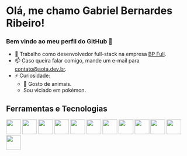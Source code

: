 # Olá, me chamo Gabriel Bernardes Ribeiro!

### Bem vindo ao meu perfil do GitHub 👋

- 🔭 Trabalho como desenvolvedor full-stack na empresa [BP Full](https://bpone.group).
- 📫 Caso queira falar comigo, mande um e-mail para contato@aota.dev.br.
- ⚡ Curiosidade:
  - :dog: Gosto de animais.
  - Sou viciado em pokémon.

## Ferramentas e Tecnologias

<div>
<img src="https://yf9yw8xxvxmq0g8r.public.blob.vercel-storage.com/icons/PHP-Dark.svg" width="40" height="40" />
<img src="https://yf9yw8xxvxmq0g8r.public.blob.vercel-storage.com/icons/NestJS-Dark.svg" width="40" height="40" />
<img src="https://yf9yw8xxvxmq0g8r.public.blob.vercel-storage.com/icons/NextJS-Dark.svg" width="40" height="40" />
<img src="https://yf9yw8xxvxmq0g8r.public.blob.vercel-storage.com/icons/Angular-Dark.svg" width="40" height="40" />
<img src="https://yf9yw8xxvxmq0g8r.public.blob.vercel-storage.com/icons/React-Dark.svg" width="40" height="40" />
<img src="https://yf9yw8xxvxmq0g8r.public.blob.vercel-storage.com/icons/VueJS-Dark.svg" width="40" height="40" />
<img src="https://yf9yw8xxvxmq0g8r.public.blob.vercel-storage.com/icons/TypeScript.svg" width="40" height="40" />
<img src="https://yf9yw8xxvxmq0g8r.public.blob.vercel-storage.com/icons/HTML.svg" width="40" height="40" />
<img src="https://yf9yw8xxvxmq0g8r.public.blob.vercel-storage.com/icons/CSS.svg" width="40" height="40" />
<img src="https://yf9yw8xxvxmq0g8r.public.blob.vercel-storage.com/icons/Git.svg" width="40" height="40" />
<img src="https://yf9yw8xxvxmq0g8r.public.blob.vercel-storage.com/icons/Docker.svg" width="40" height="40" />
<img src="https://yf9yw8xxvxmq0g8r.public.blob.vercel-storage.com/icons/CS.svg" width="40" height="40" />

</div>

<!-- ## Contatos:

<div>
<a href="https://www.linkedin.com/in/gabrielbernardesr" target="_blank"><img src="https://img.shields.io/badge/-LinkedIn-%230077B5?style=for-the-badge&logo=linkedin&logoColor=white" target="_blank"></a>   
</div> -->

<!-- ## Minhas Estatísticas:

<div>
<a href="https://github.com/seu-usuário-aqui">
<img height="180em" src="https://github-readme-stats.vercel.app/api/top-langs/?username=GabrielBernardesRibeiro&layout=compact&langs_count=7&theme=dracula"/>
<img height="180em" src="https://github-readme-stats.vercel.app/api?username=GabrielBernardesRibeiro&show_icons=true&theme=dracula&include_all_commits=true&count_private=true"/>
</div> -->
